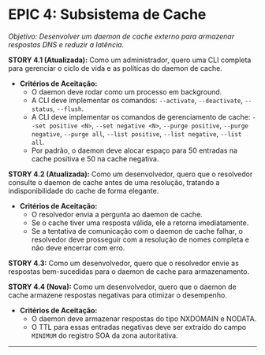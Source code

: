 # EPIC 4: Subsistema de Cache
*Objetivo: Desenvolver um daemon de cache externo para armazenar respostas DNS e reduzir a latência.*

**STORY 4.1 (Atualizada):** Como um administrador, quero uma CLI completa para gerenciar o ciclo de vida e as políticas do daemon de cache.
- **Critérios de Aceitação:**
    - O daemon deve rodar como um processo em background.
    - A CLI deve implementar os comandos: `--activate`, `--deactivate`, `--status`, `--flush`.
    - A CLI deve implementar os comandos de gerenciamento de cache: `--set positive <N>`, `--set negative <N>`, `--purge positive`, `--purge negative`, `--purge all`, `--list positive`, `--list negative`, `--list all`.
    - Por padrão, o daemon deve alocar espaço para 50 entradas na cache positiva e 50 na cache negativa.

**STORY 4.2 (Atualizada):** Como um desenvolvedor, quero que o resolvedor consulte o daemon de cache antes de uma resolução, tratando a indisponibilidade do cache de forma elegante.
- **Critérios de Aceitação:**
    - O resolvedor envia a pergunta ao daemon de cache.
    - Se o cache tiver uma resposta válida, ele a retorna imediatamente.
    - Se a tentativa de comunicação com o daemon de cache falhar, o resolvedor deve prosseguir com a resolução de nomes completa e não deve encerrar com erro.

**STORY 4.3:** Como um desenvolvedor, quero que o resolvedor envie as respostas bem-sucedidas para o daemon de cache para armazenamento.

**STORY 4.4 (Nova):** Como um desenvolvedor, quero que o daemon de cache armazene respostas negativas para otimizar o desempenho.
- **Critérios de Aceitação:**
    - O daemon deve armazenar respostas do tipo NXDOMAIN e NODATA.
    - O TTL para essas entradas negativas deve ser extraído do campo `MINIMUM` do registro SOA da zona autoritativa.

---
